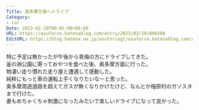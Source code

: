```yaml
---
Title: 奥多摩方面へドライブ
Category:
- car
Date: 2023-02-20T00:01:00+09:00
URL: https://asuforce.hatenablog.com/entry/2023/02/20/000100
EditURL: https://blog.hatena.ne.jp/asuforcegt/asuforce.hatenablog.com/atom/entry/4207112889964804848
---
```


特に予定は無かったが午後から青梅の方にドライブしてきた。  
釜の淵公園に寄っておやつを食べた後、奥多摩方面に行った。  
物凄い走り慣れた走り屋と遭遇して感動した。  
純粋にもっと車の運転上手くなりたいなーと思った。  
奥多摩周遊道路を超えてガスが無くなりかけたけど、なんとか檜原村のガソスタまで行けた。  
妻もめちゃくちゃ刺激になったみたいで楽しいドライブになって良かった。
